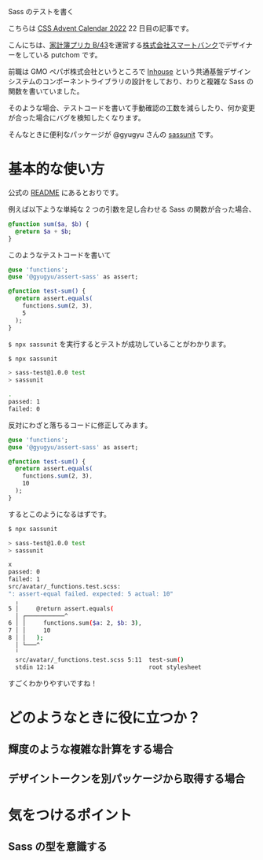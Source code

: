 Sass のテストを書く

こちらは [CSS Advent Calendar 2022](https://qiita.com/advent-calendar/2022/cascading_style_sheets) 22 日目の記事です。

こんにちは、[家計簿プリカ B/43](https://b43.jp/)を運営する[株式会社スマートバンク](https://smartbank.co.jp/)でデザイナーをしている putchom です。

前職は GMO ペパボ株式会社というところで [Inhouse](https://design.pepabo.com/inhouse/) という共通基盤デザインシステムのコンポーネントライブラリの設計をしており、わりと複雑な Sass の関数を書いていました。

そのような場合、テストコードを書いて手動確認の工数を減らしたり、何か変更が合った場合にバグを検知したくなります。

そんなときに便利なパッケージが @gyugyu さんの [sassunit](https://github.com/gyugyu/sassunit) です。

# 基本的な使い方

公式の [README](https://github.com/gyugyu/sassunit/blob/master/README.md) にあるとおりです。

例えば以下ような単純な 2 つの引数を足し合わせる Sass の関数が合った場合、

```sass
@function sum($a, $b) {
  @return $a + $b;
}
```

このようなテストコードを書いて

```sass
@use 'functions';
@use '@gyugyu/assert-sass' as assert;

@function test-sum() {
  @return assert.equals(
    functions.sum(2, 3),
    5
  );
}
```

`$ npx sassunit` を実行するとテストが成功していることがわかります。

```bash
$ npx sassunit

> sass-test@1.0.0 test
> sassunit

.
passed: 1
failed: 0
```

反対にわざと落ちるコードに修正してみます。

```sass
@use 'functions';
@use '@gyugyu/assert-sass' as assert;

@function test-sum() {
  @return assert.equals(
    functions.sum(2, 3),
    10
  );
}
```

するとこのようになるはずです。

```bash
$ npx sassunit

> sass-test@1.0.0 test
> sassunit

x
passed: 0
failed: 1
src/avatar/_functions.test.scss:
": assert-equal failed. expected: 5 actual: 10"
  ╷
5 │     @return assert.equals(
  │ ┌───────────^
6 │ │     functions.sum($a: 2, $b: 3),
7 │ │     10
8 │ │   );
  │ └───^
  ╵
  src/avatar/_functions.test.scss 5:11  test-sum()
  stdin 12:14                           root stylesheet
```

すごくわかりやすいですね！

# どのようなときに役に立つか？

## 輝度のような複雑な計算をする場合

## デザイントークンを別パッケージから取得する場合

# 気をつけるポイント

## Sass の型を意識する
